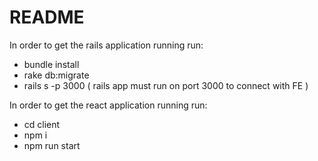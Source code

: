 # README

In order to get the rails application running run:

- bundle install
- rake db:migrate
- rails s -p 3000 ( rails app must run on port 3000 to connect with FE )

In order to get the react application running run:

- cd client
- npm i
- npm run start
